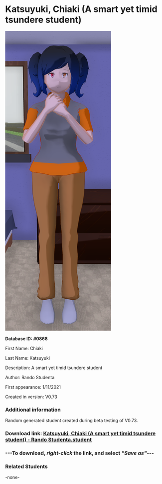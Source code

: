 # Katsuyuki, Chiaki (A smart yet timid tsundere student)

<img src="../../Files/Images/Katsuyuki, Chiaki (A smart yet timid tsundere student).png" title="Katsuyuki, Chiaki (A smart yet timid tsundere student) - Rando Studenta">

**Database ID: #0868**

First Name: Chiaki

Last Name: Katsuyuki

Description: A smart yet timid tsundere student

Author: Rando Studenta

First appearance: 1/11/2021

Created in version: V0.73

### Additional information

Random generated student created during beta testing of V0.73.

### Download link: <a href="https://raw.githubusercontent.com/Arbiter1223/Daigaku-Gurashi-Custom-Students/master/Files/Student%20Files/Katsuyuki%2C%20Chiaki%20(A%20smart%20yet%20timid%20tsundere%20student)%20-%20Rando%20Studenta.student">Katsuyuki, Chiaki (A smart yet timid tsundere student) - Rando Studenta.student</a>

### ---**To download, _right-click_ the link, and select _"Save as"_**---

### Related Students

-none-
